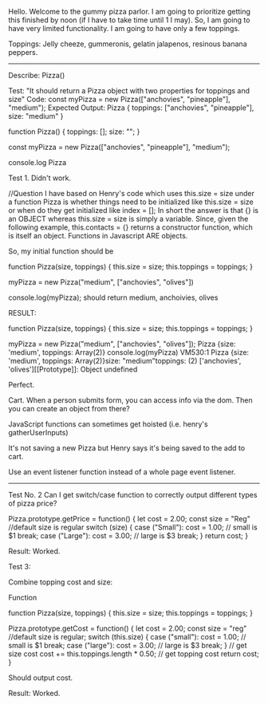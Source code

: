 Hello. Welcome to the gummy pizza parlor. I am going to prioritize getting this finished by noon (if I have to take time until 1 I may). So, I am going to have very limited functionality. I am going to have only a few toppings.

Toppings: Jelly cheeze, gummeronis, gelatin jalapenos, resinous banana peppers.

******************************************************************

Describe: Pizza()

Test: "It should return a Pizza object with two properties for toppings and size"
Code: const myPizza = new Pizza(["anchovies", "pineapple"], "medium");
Expected Output: Pizza { toppings: ["anchovies", "pineapple"], size: "medium" }

function Pizza() {
    toppings: [];
    size: "";
}

const myPizza = new Pizza(["anchovies", "pineapple"], "medium");

console.log Pizza

Test 1. Didn't work.

//Question I have based on Henry's code which uses this.size = size under a function Pizza is whether things need to be initialized like this.size = size or when do they get initialized like index = []; In short the answer is that {} is an OBJECT whereas this.size = size is simply a variable. Since, given the following example, this.contacts = {} returns a constructor function, which is itself an object. Functions in Javascript ARE objects.

So, my initial function should be

function Pizza(size, toppings) {
    this.size = size;
    this.toppings = toppings;
}

myPizza = new Pizza("medium", ["anchovies", "olives"])

console.log(myPizza); should return medium, anchoivies, olives

RESULT: 

function Pizza(size, toppings) {
    this.size = size;
    this.toppings = toppings;
}

myPizza = new Pizza("medium", ["anchovies", "olives"]);
Pizza {size: 'medium', toppings: Array(2)}
console.log(myPizza)
VM530:1 Pizza {size: 'medium', toppings: Array(2)}size: "medium"toppings: (2) ['anchovies', 'olives'][[Prototype]]: Object
undefined

Perfect.

Cart. When a person submits form, you can access info via the dom. Then you can create an object from there?

JavaScript functions can sometimes get hoisted (i.e. henry's gatherUserInputs)

It's not saving a new Pizza but Henry says it's being saved to the add to cart.

Use an event listener function instead of a whole page event listener.

************************************************************************************************************************************

Test No. 2
Can I get switch/case function to correctly output different types of pizza price?

Pizza.prototype.getPrice = function() {
    let cost = 2.00;
    const size = "Reg" //default size is regular
    switch (size) {
        case ("Small"):
            cost = 1.00; // small is $1
            break;
        case ("Large"):
            cost = 3.00; // large is $3
            break;
    }
    return cost;
}

Result: Worked.


Test 3:

Combine topping cost and size:

Function

function Pizza(size, toppings) {
    this.size = size;
    this.toppings = toppings;
}

Pizza.prototype.getCost = function() {
    let cost = 2.00;
    const size = "reg" //default size is regular;
    switch (this.size) {
        case ("small"):
            cost = 1.00; // small is $1
            break;
        case ("large"):
            cost = 3.00; // large is $3
            break;
    } // get size cost
    cost += this.toppings.length * 0.50; // get topping cost
    return cost;
}

Should output cost.

Result: Worked.